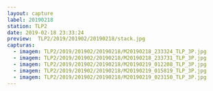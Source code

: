 ```yaml
---
layout: capture
label: 20190218
station: TLP2
date: 2019-02-18 23:33:24
preview:  TLP2/2019/201902/20190218/stack.jpg
capturas:
  - imagem: TLP2/2019/201902/20190218/M20190218_233324_TLP_3P.jpg
  - imagem: TLP2/2019/201902/20190218/M20190218_233731_TLP_3P.jpg
  - imagem: TLP2/2019/201902/20190218/M20190219_012208_TLP_3P.jpg
  - imagem: TLP2/2019/201902/20190218/M20190219_015819_TLP_3P.jpg
  - imagem: TLP2/2019/201902/20190218/M20190219_023150_TLP_3P.jpg
---
```

